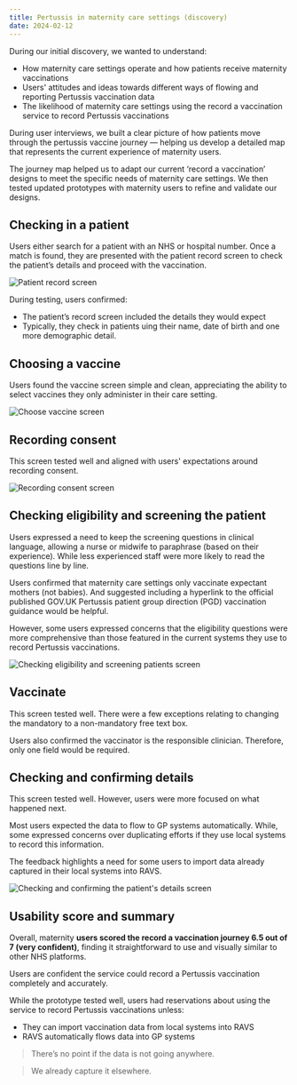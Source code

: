```yaml
---
title: Pertussis in maternity care settings (discovery)
date: 2024-02-12
---
```


During our initial discovery, we wanted to understand:

- How maternity care settings operate and how patients receive maternity vaccinations
- Users' attitudes and ideas towards different ways of flowing and reporting Pertussis vaccination data
- The likelihood of maternity care settings using the record a vaccination service to record Pertussis vaccinations

During user interviews, we built a clear picture of how patients move through the pertussis vaccine journey — helping us develop a detailed map that represents the current experience of maternity users.

The journey map helped us to adapt our current ‘record a vaccination’ designs to meet the specific needs of maternity care settings. We then tested updated prototypes with maternity users to refine and validate our designs.

## Checking in a patient

Users either search for a patient with an NHS or hospital number. Once a match is found, they are presented with the patient record screen to check the patient’s details and proceed with the vaccination.

![Patient record screen](of7esvu7ts4k5wjh2ir0ddm7csh1.png)

During testing, users confirmed:

- The patient’s record screen included the details they would expect
- Typically, they check in patients uing their name, date of birth and one more demographic detail.

## Choosing a vaccine

Users found the vaccine screen simple and clean, appreciating the ability to select vaccines they only administer in their care setting.

![Choose vaccine screen](cutyb3weqel3sbv1bo6dbg5l5mql.png)

## Recording consent

This screen tested well and aligned with users' expectations around recording consent.

![Recording consent screen](wm12q6dyn7ajeq2om3ofub9tjajx.png)

## Checking eligibility and screening the patient

Users expressed a need to keep the screening questions in clinical language, allowing a nurse or midwife to paraphrase (based on their experience). While less experienced staff were more likely to read the questions line by line.

Users confirmed that maternity care settings only vaccinate expectant mothers (not babies). And suggested including a hyperlink to the official published GOV.UK Pertussis patient group direction (PGD) vaccination guidance would be helpful.

However, some users expressed concerns that the eligibility questions were more comprehensive than those featured in the current systems they use to record Pertussis vaccinations.

![Checking eligibility and screening patients screen](76lxvx8lce9n6mizk09hddr9k7iw.png)

## Vaccinate

This screen tested well. There were a few exceptions relating to changing the mandatory to a non-mandatory free text box.

Users also confirmed the vaccinator is the responsible clinician. Therefore, only one field would be required.

## Checking and confirming details

This screen tested well. However, users were more focused on what happened next.

Most users expected the data to flow to GP systems automatically. While, some expressed concerns over duplicating efforts if they use local systems to record this information.

The feedback highlights a need for some users to import data already captured in their local systems into RAVS.

![Checking and confirming the patient's details screen](7nlm49ifi8g76puf7rtf1q6tytsl.png)

## Usability score and summary

Overall, maternity **users scored the record a vaccination journey 6.5 out of 7 (very confident)**, finding it straightforward to use and visually similar to other NHS platforms.

Users are confident the service could record a Pertussis vaccination completely and accurately.

While the prototype tested well, users had reservations about using the service to record Pertussis vaccinations unless:

- They can import vaccination data from local systems into RAVS
- RAVS automatically flows data into GP systems

> There’s no point if the data is not going anywhere.

> We already capture it elsewhere.
